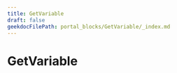 ```yaml
---
title: GetVariable
draft: false
geekdocFilePath: portal_blocks/GetVariable/_index.md
---
```

# GetVariable